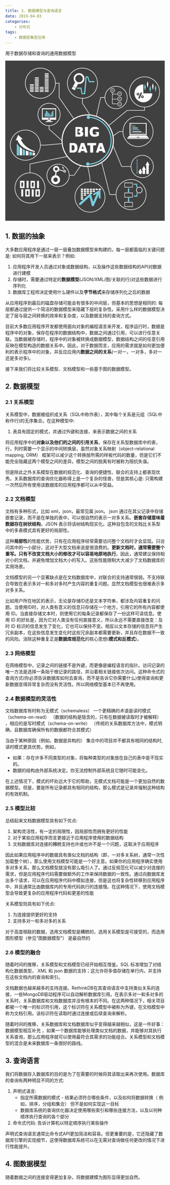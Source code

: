 ```yaml
---
title: 3. 数据模型与查询语言
date: 2019-04-03
categories:
    - 分布式
tags:
    - 数据密集型应用
---
```


用于数据存储和查询的通用数据模型

![big data](/images/db/db_start.jpg)

<!-- more -->


## 1. 数据的抽象
大多数应用程序是通过一层一层叠加数据模型来构建的，每一层都面临的关键问题是: 如何将其用下一层来表示？例如: 
1. 应用程序开发人员通过对象或数据结构，以及操作这些数据结构的API对数据进行建模
2. 存储时，需要通过特定的**数据模型**(JSON/XML/图/关联的行)对这些数据进行序列化
3. 数据库工程师决定使用什么硬件以及**字节格式**来存储序列化之后的数据

从应用程序到最后的磁盘存储可能会有很多的中间层，但基本的思想是相同的: 每层都通过提供一个简洁的数据模型来隐藏下层的复杂性。采用什么样的数据模型决定了层与层之间转换的效率和复杂度，以及数据支持的查询方式。

目前大多数应用程序开发都使用面向对象的编程语言来开发，程序运行时，数据是程序中的对象，保存在程序的数据结构中，数据之间通过引用，可以进行任意关联。当数据被存储时，程序中的对象被转换成数据模型，数据结构之间的任意引用反映在模型构造的数据关系中。因此，对于数据而言，应用的需求就是如何更加便利的表示程序中的对象，并反应应用内**数据之间的关系**(一对一，一对多，多对一还是多对多)。

接下来我们将比较关系模型、文档模型和一些基于图的数据模型。

## 2. 数据模型
### 2.1 关系模型
关系模型中，数据被组织成关系（SQL中称作表），其中每个关系是元组（SQL中称作行)的无序集合。在这种模型中:
1. 表具有固定的模式，并通过外键和连接，来表示数据之间的关系

将应用程序中的**对象以及他们的之间的引用关系**，保存在关系型数据库中的表，行，列时需要一个显示的中间转换层，虽然对象关系映射（object-relational mapping, ORM） 框架可以减少这个转换层所需的样板代码的数量，但是它们不能完全隐藏这两个模型之间的差异。模型之间的脱离有时被称为阻抗失谐。

但是除此之外关系模型在数据的规范化、查询的便捷性、联合的支持上都表现优秀。关系数据库的查询优化器称得上是一个复杂的怪兽，但是其核心是: 只需构建一次然后所有使用该数据库的应用程序都可以从中受益。

### 2.2 文档模型
文档有多种形式，比如 xml，json，最常见属 json。 json 通过在其父记录中存储嵌套记录，而不是在单独的表中，可以很自然的表示一对多关系。**嵌套存储意味着数据存在树状结构**，JSON 表示将该树结构现实化。这种自包含的文档比关系型中的多表模式具有更好的局部性。

这种**局部性**的性能优势，只有在应用程序经常需要访问整个文档时才会显现。只访问其中的一小部分，这对于大型文档来说是很浪费的。**更新文档时，通常需要整个重写。只有不改变文档大小的修改才可以容易地原地执行**。因此，通常建议保持相对小的文档，并避免增加文档大小的写入。这些性能限制大大减少了文档数据库的实用场景。

文档模型的另一个显著缺点是在文档数据库中，对联合的支持通常很弱。不支持联合导致在表示多对一和多对多时产生内容的重复问题。显然文档模型也很难表示多对多关系。

比如用户所在地区的表示，无论是存储ID还是文本字符串，都涉及内容重复的问题。当使用ID时，对人类有意义的信息只存储在一个地方，引用它的所有内容都使用 ID。当直接存储文本时，则使用它的每条记录都保存了一份这样可读信息。使用 ID 的好处是，因为它对人类没有任何直接意义，所以永远不需要直接改变：及时 ID 标识的信息发生了变化，它也可以保持不变。相反以文本存储的信息将产生冗余副本，在这些信息发生变化时这些冗余副本都需要更新，并且存在数据不一致的风险。消除这种重复正是**数据库规范化**的核心思想(**模式和反模式**)。

### 2.3 网络模型
在网络模型中，记录之间的链接不是外键，而更像是编程语言的指针。访问记录的唯一方法是选择一条始于根记录的路径，并沿着相关链接依次访问。这种命令式的查询方式(你必须告诉数据库如何去查询，而不是告诉它你需要什么)使得查询和更新数据变得异常复杂而没有灵活性。所以网络模型基本已不再使用。

### 2.4 数据模型的灵活性
文档数据库有时称为无模式（schemaless） 一个更精确的术语是读时模式（schema-on-read） （数据的结构是隐含的，只有在数据被读取时才被解释） ，相应的是写时模式（schema-on-write） （传统的关系数据库方法中，模式明确，且数据库确保所有的数据都符合其模式）

当由于某种原因（例如，数据是异构的） 集合中的项目并不都具有相同的结构时,读时模式更具优势。例如，
- 如果：存在许多不同类型的对象，将每种类型的对象放在自己的表中是不现实的。
- 数据的结构由外部系统决定。你无法控制外部系统且它随时可能变化。

在上述情况下，模式的坏处远大于它的帮助，无模式文档可能是一个更加自然的数据模型。但是，要是所有记录都具有相同的结构，那么模式是记录并强制这种结构的有效机制。

### 2.5 模型比较
总结起来文档数据模型具有如下优点:
1. 架构灵活性，有一定的局限性，因局部性而拥有更好的性能
2. 对于某些应用程序而言更接近于应用程序使用的数据结构
3. 文档数据库对连接的糟糕支持也许或也许不是一个问题，这取决于应用程序

因此如果应用程序中的数据具有类似文档的结构（即，一对多关系树，通常一次性加载整个树），那么使用文档模型可能是一个好主意。如果你的应用程序确实使用多对多关系，那么文档模型就没有那么吸引人了。通过反规范化可以减少对连接的需求，但是应用程序代码需要做额外的工作来保持数据的一致性。通过向数据库发出多个请求，可以在应用程序代码中模拟连接，但是这也将复杂性转移到应用程序中，并且通常比由数据库内的专用代码执行的连接慢。在这种情况下，使用文档模型会导致更复杂的应用程序代码和更差的性能

关系模型则具有如下优点:
1. 为连接提供更好的支持
2. 支持多对一和多对多的关系

对于高度相联的数据，选用文档模型是糟糕的，选用关系模型是可接受的，而选用图形模型（参见“图数据模型”） 是最自然的

### 2.6 模型的融合
随着时间的推移，关系模型和文档模型已经开始相互借鉴。SQL 标准增加了对结构化数据类型， XML 和 json 数据的支持；这允许将多值存储在单行内，并支持在这些文档内的查询和索引。

文档数据也越来越多的支持连接。RethinkDB在其查询语言中支持类似关系的连接，一些MongoDB驱动程序可以自动解析数据库引用。在表示多对一和多对多的关系时，关系数据库和文档数据库并没有根本的不同。在这两种情况下，相关项目都被一个唯一的标识符引用，这个标识符在关系模型中被称为外键，在文档模型中称为文档引用。该标识符在读取时通过连接或后续查询来解析。

随着时间的推移，关系数据库和文档数据库似乎变得越来越相似，这是一件好事：数据模型相互补充 ，如果一个数据库能够处理类似文档的数据，并能够对其执行关系查询，那么应用程序就可以使用最符合其需求的功能组合。关系模型和文档模型的混合是未来数据库一条很好的路线。

## 3. 查询语言
我们将数据存入数据库的目的是为了在需要的时候将其读取出来再次使用。数据库的查询有两种明显不同的方式:
1. 声明式语言: 
    - 指定所需数据的模式 - 结果必须符合哪些条件，以及如何将数据转换（ 例如，排序，分组和集合） 但不是如何实现这一目标
    - 数据库系统的查询优化器决定使用哪些索引和哪些连接方法，以及以何种顺序执行查询的各个部分
2. 命令式代码: 告诉计算机以特定顺序执行某些操作

声明式查询语言通常比命令式API更加简洁和容易。但更重要的是，它还隐藏了数据库引擎的实现细节，这使得数据库系统可以在无需对查询做任何更改的情况下进行性能提升。

## 4. 图数据模型
随着数据之间的连接变得更加复杂，将数据建模为图形显得更加自然。
